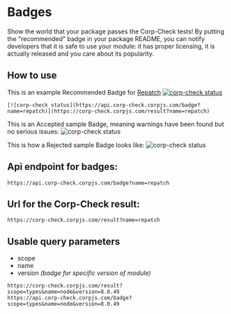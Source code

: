 # Badges
Show the world that your package passes the Corp-Check tests! By putting the "recommended" badge in your package README, you can notify developers that it is safe to use your module: it has proper licensing, it is actually released and you care about its popularity.

## How to use
This is an example Recommended Badge for [Repatch](https://www.npmjs.com/package/repatch) [![corp-check status](https://api.corp-check.corpjs.com/badge?name=repatch)](https://corp-check.corpjs.com/result?name=repatch)

```
[![corp-check status](https://api.corp-check.corpjs.com/badge?name=repatch)](https://corp-check.corpjs.com/result?name=repatch)
```

This is an Accepted sample Badge, meaning warnings have been found but no serious issues: ![corp-check status](https://resources.corp-check.corpjs.com/images/status/corp-check-accepted.svg)

This is how a Rejected sample Badge looks like: ![corp-check status](https://resources.corp-check.corpjs.com/images/status/corp-check-rejected.svg)

## Api endpoint for badges:
```
https://api.corp-check.corpjs.com/badge?name=repatch
```

## Url for the Corp-Check result:
```
https://corp-check.corpjs.com/result?name=repatch
```

## Usable query parameters
- scope
- name
- version _(badge for specific version of module)_
```
https://corp-check.corpjs.com/result?scope=types&name=node&version=8.0.49
https://api.corp-check.corpjs.com/badge?scope=types&name=node&version=8.0.49
```
